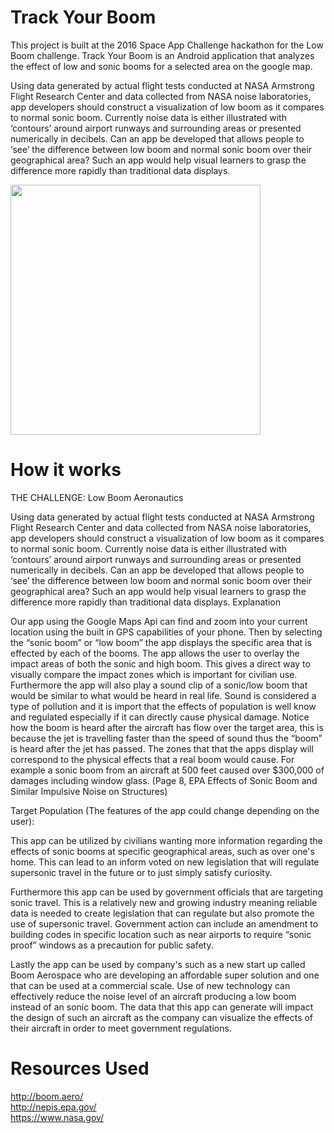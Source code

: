 # Track Your Boom
This project is built at the 2016 Space App Challenge hackathon for the Low Boom challenge.
Track Your Boom is an Android application that analyzes the effect of low and sonic booms for a selected area on the google map.

Using data generated by actual flight tests conducted at NASA Armstrong Flight Research Center and data collected from NASA noise laboratories, app developers should construct a visualization of low boom as it compares to normal sonic boom. Currently noise data is either illustrated with ‘contours’ around airport runways and surrounding areas or presented numerically in decibels. Can an app be developed that allows people to ‘see’ the difference between low boom and normal sonic boom over their geographical area? Such an app would help visual learners to grasp the difference more rapidly than traditional data displays.

<img src= "https://s3.amazonaws.com/files.open.nasa.gov/spaceapps/media/9cc25789-0892-4b7d-af8c-efd5dfc974af.png" width="400">

# How it works
THE CHALLENGE: Low Boom
Aeronautics

Using data generated by actual flight tests conducted at NASA Armstrong Flight Research Center and data collected from NASA noise laboratories, app developers should construct a visualization of low boom as it compares to normal sonic boom. Currently noise data is either illustrated with ‘contours’ around airport runways and surrounding areas or presented numerically in decibels. Can an app be developed that allows people to ‘see’ the difference between low boom and normal sonic boom over their geographical area? Such an app would help visual learners to grasp the difference more rapidly than traditional data displays.
Explanation

Our app using the Google Maps Api can find and zoom into your current location using the built in GPS capabilities of your phone. Then by selecting the “sonic boom” or “low boom” the app displays the specific area that is effected by each of the booms. The app allows the user to overlay the impact areas of both the sonic and high boom. This gives a direct way to visually compare the impact zones which is important for civilian use. Furthermore the app will also play a sound clip of a sonic/low boom that would be similar to what would be heard in real life. Sound is considered a type of pollution and it is import that the effects of population is well know and regulated especially if it can directly cause physical damage. Notice how the boom is heard after the aircraft has flow over the target area, this is because the jet is travelling faster than the speed of sound thus the “boom” is heard after the jet has passed. The zones that that the apps display will correspond to the physical effects that a real boom would cause. For example a sonic boom from an aircraft at 500 feet caused over $300,000 of damages including window glass. (Page 8, EPA Effects of Sonic Boom and Similar Impulsive Noise on Structures)

Target Population (The features of the app could change depending on the user):

This app can be utilized by civilians wanting more information regarding the effects of sonic booms at specific geographical areas, such as over one's home. This can lead to an inform voted on new legislation that will regulate supersonic travel in the future or to just simply satisfy curiosity.

Furthermore this app can be used by government officials that are targeting sonic travel. This is a relatively new and growing industry meaning reliable data is needed to create legislation that can regulate but also promote the use of supersonic travel. Government action can include an amendment to building codes in specific location such as near airports to require “sonic proof” windows as a precaution for public safety.

Lastly the app can be used by company's such as a new start up called Boom Aerospace who are developing an affordable super solution and one that can be used at a commercial scale. Use of new technology can effectively reduce the noise level of an aircraft producing a low boom instead of an sonic boom. The data that this app can generate will impact the design of such an aircraft as the company can visualize the effects of their aircraft in order to meet government regulations. 

# Resources Used
<a href = "http://boom.aero/">http://boom.aero/</a> <br/>
<a href = "http://nepis.epa.gov/Exe/ZyNET.exe/9101C5O3.txt?ZyActionD=ZyDocument&Client=EPA&Index=Prior%20to%201976&Docs=&Query=&Time=&EndTime=&SearchMethod=1&TocRestrict=n&Toc=&TocEntry=&QField=&QFieldYear=&QFieldMonth=&QFieldDay=&UseQField=&IntQFieldOp=0&ExtQFieldOp=0&XmlQuery=&File=D%3A%5CZYFILES%5CINDEX%20DATA%5C70THRU75%5CTXT%5C00000020%5C9101C5O3.txt&User=ANONYMOUS&Password=anonymous&SortMethod=h%7C-&MaximumDocuments=1&FuzzyDegree=0&ImageQuality=r75g8/r75g8/x150y150g16/i425&Display=p%7Cf&DefSeekPage=x&SearchBack=ZyActionL&Back=ZyActionS&BackDesc=Results%20page&MaximumPages=1&ZyEntry=1"> http://nepis.epa.gov/ </a><br/>
<a href = "https://www.nasa.gov/centers/armstrong/news/FactSheets/FS-016-DFRC.html"> https://www.nasa.gov/ </a><br/>
